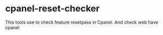 # cpanel-reset-checker
This tools use to check feature resetpass in Cpanel. And check web have cpanel
